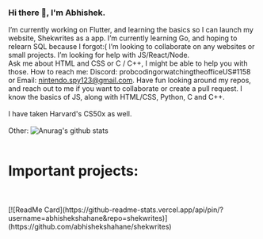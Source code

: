 ### Hi there 👋, I'm Abhishek.


I’m currently working on Flutter, and learning the basics so I can launch my website, Shekwrites as a app.
 I’m currently learning Go, and hoping to relearn SQL because I forgot:(
 I’m looking to collaborate on any websites or small projects.
 I’m looking for help with JS/React/Node.  
 Ask me about HTML and CSS or C / C++, I might be able to help you with those.
 How to reach me: Discord: probcodingorwatchingtheofficeUS#1158 or Email: nintendo.spy123@gmail.com.
Have fun looking around my repos, and reach out to me if you want to collaborate or create a pull request.
I know the basics of JS, along with HTML/CSS, Python, C and C++.
<br></br>
I have taken Harvard's CS50x as well.
<br></br>
Other:
![Anurag's github stats](https://github-readme-stats.vercel.app/api?username=abhishekshahane&show_icons=true&theme=tokyonight)
<br></br>
<h1>Important projects: </h1>
<br></br>
[![ReadMe Card](https://github-readme-stats.vercel.app/api/pin/?username=abhishekshahane&repo=shekwrites)](https://github.com/abhishekshahane/shekwrites)







